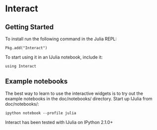 # Interact

## Getting Started

To install run the following command in the Julia REPL:
```{.julia execute="false"}
Pkg.add("Interact")
```
To start using it in an IJulia notebook, include it:
```{.julia execute="false"}
using Interact
```

## Example notebooks

The best way to learn to use the interactive widgets is to try out the example notebooks in the doc/notebooks/ directory. Start up IJulia from doc/notebooks/:

```{.shell execute="false"}
ipython notebook --profile julia
```
Interact has been tested with IJulia on IPython 2.1.0+
